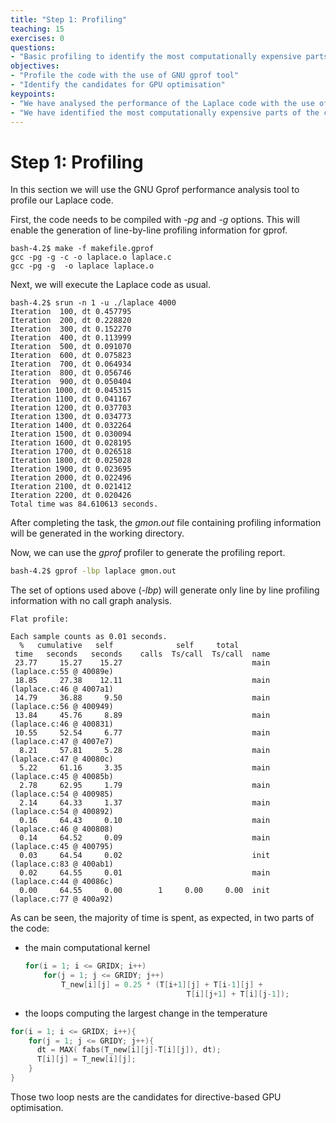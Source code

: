 ```yaml
---
title: "Step 1: Profiling"
teaching: 15
exercises: 0
questions:
- "Basic profiling to identify the most computationally expensive parts of the code"
objectives:
- "Profile the code with the use of GNU gprof tool"
- "Identify the candidates for GPU optimisation"
keypoints:
- "We have analysed the performance of the Laplace code with the use of GNU Gprof profiler"
- "We have identified the most computationally expensive parts of the code - two loop nests executed in each iteration of the solver"
---
```


# Step 1: Profiling

In this section we will use the GNU Gprof performance analysis tool to profile our Laplace code.

First, the code needs to be compiled with *-pg* and *-g* options. This will enable the generation of line-by-line profiling information for gprof.

```
bash-4.2$ make -f makefile.gprof
gcc -pg -g -c -o laplace.o laplace.c
gcc -pg -g  -o laplace laplace.o
```

Next, we will execute the Laplace code as usual.

```
bash-4.2$ srun -n 1 -u ./laplace 4000
Iteration  100, dt 0.457795
Iteration  200, dt 0.228820
Iteration  300, dt 0.152270
Iteration  400, dt 0.113999
Iteration  500, dt 0.091070
Iteration  600, dt 0.075823
Iteration  700, dt 0.064934
Iteration  800, dt 0.056746
Iteration  900, dt 0.050404
Iteration 1000, dt 0.045315
Iteration 1100, dt 0.041167
Iteration 1200, dt 0.037703
Iteration 1300, dt 0.034773
Iteration 1400, dt 0.032264
Iteration 1500, dt 0.030094
Iteration 1600, dt 0.028195
Iteration 1700, dt 0.026518
Iteration 1800, dt 0.025028
Iteration 1900, dt 0.023695
Iteration 2000, dt 0.022496
Iteration 2100, dt 0.021412
Iteration 2200, dt 0.020426
Total time was 84.610613 seconds.
```
After completing the task, the *gmon.out* file containing profiling information will be generated in the working directory.

Now, we can use the *gprof* profiler to generate the profiling report.  

```bash
bash-4.2$ gprof -lbp laplace gmon.out
```
The set of options used above (*-lbp*) will generate only line by line profiling information with no call graph analysis.
```
Flat profile:

Each sample counts as 0.01 seconds.
  %   cumulative   self              self     total
 time   seconds   seconds    calls  Ts/call  Ts/call  name
 23.77     15.27    15.27                             main (laplace.c:55 @ 40089e)
 18.85     27.38    12.11                             main (laplace.c:46 @ 4007a1)
 14.79     36.88     9.50                             main (laplace.c:56 @ 400949)
 13.84     45.76     8.89                             main (laplace.c:46 @ 400831)
 10.55     52.54     6.77                             main (laplace.c:47 @ 4007e7)
  8.21     57.81     5.28                             main (laplace.c:47 @ 40080c)
  5.22     61.16     3.35                             main (laplace.c:45 @ 40085b)
  2.78     62.95     1.79                             main (laplace.c:54 @ 400985)
  2.14     64.33     1.37                             main (laplace.c:54 @ 400892)
  0.16     64.43     0.10                             main (laplace.c:46 @ 400808)
  0.14     64.52     0.09                             main (laplace.c:45 @ 400795)
  0.03     64.54     0.02                             init (laplace.c:83 @ 400ab1)
  0.02     64.55     0.01                             main (laplace.c:44 @ 40086c)
  0.00     64.55     0.00        1     0.00     0.00  init (laplace.c:77 @ 400a92)
  ```
As can be seen, the majority of time is spent, as expected, in two parts of the code:
* the main computational kernel
    ```c
    for(i = 1; i <= GRIDX; i++)
        for(j = 1; j <= GRIDY; j++)
            T_new[i][j] = 0.25 * (T[i+1][j] + T[i-1][j] +
                                        T[i][j+1] + T[i][j-1]);    
    ```
* the loops computing the largest change in the temperature
```c
for(i = 1; i <= GRIDX; i++){
    for(j = 1; j <= GRIDY; j++){
      dt = MAX( fabs(T_new[i][j]-T[i][j]), dt);
      T[i][j] = T_new[i][j];
    }
}
```

Those two loop nests are the candidates for directive-based GPU optimisation.
